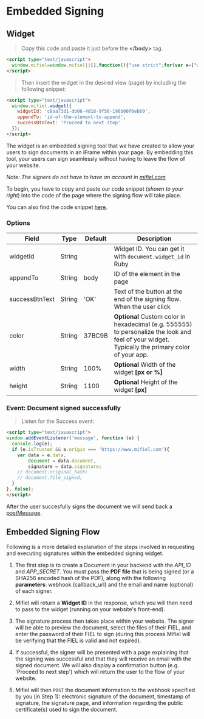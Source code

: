# Embedded Signing

## Widget

> Copy this code and paste it just before the <b>&lt;/body&gt;</b> tag.

```html
<script type="text/javascript">
  window.mifiel=window.mifiel||[],function(){"use strict";for(var e=["widget"],i=function(e){return function(){window.mifiel.push([e].concat(Array.prototype.slice.call(arguments,0)))}},t=0;t<e.length;t++){var n=e[t];window.mifiel[n]||(window.mifiel[n]=i(n))}if(!document.getElementById("mifiel-js")){var r=document.createElement("script"),o=document.getElementsByTagName("script")[0];r.type="text/javascript",r.id="mifiel-js",r.async=!0,r.src="https://www.mifiel.com/sign-widget-v1.0.0.js",o.parentNode.insertBefore(r,o)}}();
</script>
```

> Then insert the widget in the desired view (page) by including the following snippet:

```html
<script type="text/javascript">
  window.mifiel.widget({
    widgetId: 'c8aa73d1-db06-4d18-9f56-196b00f6eb69',
    appendTo: 'id-of-the-element-to-append',
    successBtnText: 'Proceed to next step'
  });
</script>
```

The widget is an embedded signing tool that we have created to allow your users to sign documents in an iFrame within your page. By embedding this tool, your users can sign seamlessly without having to leave the flow of your website.

_Note: The signers do not have to have an account in [mifiel.com](https://www.mifiel.com)_

To begin, you have to copy and paste our code snippet (_shown to your right_) into the code of the page where the signing flow will take place.

You can also find the code snippet [here](https://www.mifiel.com/sign-snippet-v1.0.0.min.js).

### Options

Field     | Type    | Default |  Description
--------- | ------- | ------- | ------------
widgetId  | String  |         | Widget ID. You can get it with `document.widget_id` in Ruby
appendTo  | String  | body    | ID of the element in the page
successBtnText | String | 'OK' | Text of the button at the end of the signing flow. When the user click
color     | String  | 37BC9B  | __Optional__ Custom color in hexadecimal (e.g. 555555) to personalize the look and feel of your widget. Typically the primary color of your app.
width     | String  | 100%    | __Optional__ Width of the widget __[px or %]__
height    | String  | 1100    | __Optional__ Height of the widget __[px]__

### Event: Document signed successfully

> Listen for the Success event:

```html
<script type="text/javascript">
window.addEventListener('message', function (e) {
  console.log(e);
  if (e.isTrusted && e.origin === 'https://www.mifiel.com'){
    var data = e.data,
        document = data.document,
        signature = data.signature;
    // document.original_hash;
    // document.file_signed;
  }
}, false);
</script>
```

After the user succesfully signs the document we will send back a [postMessage](https://developer.mozilla.org/en-US/docs/Web/API/Window/postMessage).

## Embedded Signing Flow

Following is a more detailed explanation of the steps involved in requesting and executing signatures within the embedded signing widget.

1. The first step is to create a Document in your backend with the _API_ID_ and _APP_SECRET_. You must pass the __PDF file__ that is being signed (or a SHA256 encoded hash of the PDF), along with the following __parameters__: webhook (callback_url) and the email and name (optional) of each signer.

2. Mifiel will return a __Widget ID__ in the response, which you will then need to pass to the widget (running on your website's front-end).

3. The signature process then takes place within your website. The signer will be able to preview the document, select the files of their FIEL, and enter the password of their FIEL to sign (during this process Mifiel will be verifying that the FIEL is valid and not expired). 

4. If successful, the signer will be presented with a page explaining that the signing was successful and that they will receive an email with the signed document. We will also display a confirmation button (e.g. 'Proceed to next step') which will return the user to the flow of your website.

5. Mifiel will then `POST` the document information to the webhook specified by you (in Step 1): electronic signature of the document, timestamp of signature, the signature page, and information regarding the public certificate(s) used to sign the document.
